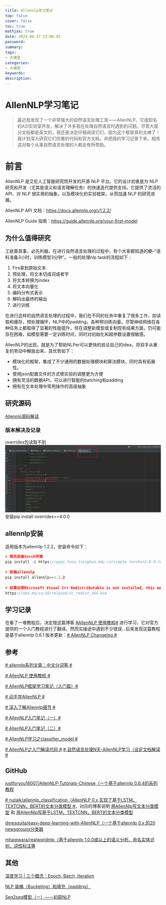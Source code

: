 ```yaml
---
title: Allennlp学习笔记
top: false
cover: false
toc: true
mathjax: true
date: 2024-06-27 13:08:02
password:
summary:
tags:
- 大模型
categories:
- 大模型
keywords:
description:
---
```


# AllenNLP学习笔记
> 最近我发现了一个非常强大的自然语言处理工具——AllenNLP。它由知名的A2I实验室开发，解决了许多我在处理自然语言时遇到的问题。尽管大部分文档都是英文的，我还是决定仔细阅读它们，因为这个框架真的太棒了！我计划深入研究它们优雅的代码和官方文档，并把我的学习记录下来，相信这对每个从事自然语言处理的人都会有所帮助。

# 前言
AllenNLP 是艾伦人工智能研究院开发的开源 NLP 平台。它的设计初衷是为 NLP 研究和开发（尤其是语义和语言理解任务）的快速迭代提供支持。它提供了灵活的 API、对 NLP 很实用的抽象，以及模块化的实验框架，从而加速 NLP 的研究进展。

AllenNLP API 文档：https://docs.allennlp.org/v1.2.2/

AllenNLP Guide 指南：https://guide.allennlp.org/your-first-model

## 为什么值得研究
工欲善其事，必先利器。在进行自然语言处理的过程中，有个大家都知道的梗–“语料准备3小时，训练模型3分钟”。一般的处理nlp task的流程如下：

1. Firs拿到原始文本
2. 预处理，将文本切成词或者字
3. 将文本转换为index
4. 将文本向量化
5. 编码分布式表示
6. 解码出最终的输出
7. 进行训练

在进行这样的自然语言处理的过程中，我们在不同的任务中重复了很多工作，如读取和缓存，预处理循环，NLP中的padding，各种预训练向量。尽管神经网络在各种任务上都取得了显著的性能提升，但在调整新模型或复制现有结果方面，仍可能存在困难，如模型需要一定训练时间，同时对初始化和超参数设置很敏感。

AllenNLP的出现，就是为了帮助NLPer可以更快的验证自己的idea，将双手从重复的劳动中解放出来，其优势如下：

- 模块化的框架，集成了不少通用的数据处理模块和算法模块，同时具有拓展性。
- 使用json配置文件的方式使实验的调整更为方便
- 拥有灵活的数据API，可以进行智能的batching和padding
- 拥有在文本处理中常用操作的高级抽象

## 研究源码
[Allennlp源码解读](https://github.com/qian-qiang/allennlp.git)

### 版本解决及记录
overrides包读取不到
![overrides包读取不到](Allennlp学习笔记/overrides.png)
安装pip install overrides==4.0.0

## allennlp安装
适用版本为allennlp 1.2.2，安装命令如下：
```c
# 首先安装torch环境
pip install -i https://pypi.tuna.tsinghua.edu.cn/simple torch==1.6.0 torchvision==0.6.1 -f https://download.pytorch.org/whl/torch_stable.html

# 安装allennlp
pip install allennlp==1.2.2

# 如果出现Microsoft Visual C++ Redistributable is not installed, this may lead to the DLL load failure.的错误，安装VC_redist.x64即可，下载位置如下：
https://aka.ms/vs/16/release/vc_redist.x64.exe
```

## 学习记录
在看了一堆教程后，决定按这篇博客 [#AllenNLP 使用教程#](https://www.jianshu.com/p/17abfefc1b5b) 进行学习，它对官方提供的一个入门教程进行了翻译。然而实操途中遇到不少错误...后来发现这篇教程是基于allennlp 0.6.1
版本更新：[# AllenNLP Changelog #](https://docs.allennlp.org/main/CHANGELOG/)


## 参考
[# allennlp系列文章：中文分词等 #](https://blog.csdn.net/m0_38133212/category_8640328.html?spm=1001.2014.3001.5482)

[# AllenNLP 使用教程 #](https://www.jianshu.com/p/17abfefc1b5b)

[# AllenNLP框架学习笔记（入门篇）#](https://blog.csdn.net/sinat_33455447/category_10770127.htmlb)

[# 动手学AllenNLP #](https://www.zhihu.com/column/c_1347528007377076224 "注册机制、数据加载、模型调用原理")

[# 深入了解Allennlp细节 #](https://zhuanlan.zhihu.com/p/111563535 "DataReader→Model→Train，介绍了很多细节")

[# AllenNLP入门笔记（一）#](https://blog.csdn.net/weixin_35077119/article/details/104682222 "allennlp常用API介绍、测试模型代码")

[# AllenNLP入门笔记（二）#](https://blog.csdn.net/weixin_35077119/article/details/104702965?spm=1001.2014.3001.5501 "本文的案例实现，细节介绍很具体；allennlp命令")

[# AllenNLP学习之classifier_model #](https://zhuanlan.zhihu.com/p/72584576 "介绍基础分类器和Bert模型、该博主的allennlp系列文章")

[# AllenNLP之入门解读代码 #](https://blog.csdn.net/Findingxu/article/details/91542654)
[# 自然语言处理N天-AllenNLP学习（设定文档解读 #](https://www.jianshu.com/p/25e3b032d2cb)


## GitHub 

[justforyou16007/AllenNLP-Tutorials-Chinese（一个基于allennlp 0.8.4的系列教程](https://github.com/justforyou16007/AllenNLP-Tutorials-Chinese)

[#  nutalk/allennlp_classification（AllenNLP 0.x 实现了基于LSTM、TEXTCNN、BERT的文本分类模型 #](https://github.com/nutalk/allennlp_classification)，对应的博客说明 [用AllenNlp写文本分类模型](https://zhuanlan.zhihu.com/p/83392070) 和 [用AllenNlp写基于LSTM，TEXTCNN，BERT的文本分类模型](https://zhuanlan.zhihu.com/p/84702615)

[dmesquita/easy-deep-learning-with-AllenNLP（一个基于allennlp 0.x 的20 newsgroups分类器](https://github.com/dmesquita/easy-deep-learning-with-AllenNLP)

[mhagiwara/realworldnlp（基于allennlp 1.0.0或以上的语义分析、命名实体识别、词性标注等](https://github.com/mhagiwara/realworldnlp)

## 其他

[深度学习 | 三个概念：Epoch, Batch, Iteration](https://blog.csdn.net/weixin_45798684/article/details/105549286)

[NLP 装桶（Bucketing）和填充（padding）](https://www.cnblogs.com/callyblog/p/9681377.html)


[Seq2seq模型（一）——初窥NLP](https://cloud.tencent.com/developer/news/388798)



